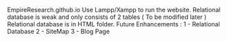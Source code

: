  EmpireResearch.github.io
 Use Lampp/Xampp to run the website. 
 Relational database is weak and only consists of 2 tables ( To be modified later )
 Relational database is in HTML folder.
 Future Enhancements :
 1 - Relational Database 
 2 - SiteMap
 3 - Blog Page 

